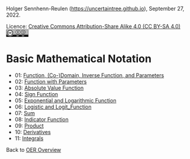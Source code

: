 Holger Sennhenn-Reulen (https://uncertaintree.github.io), September 27, 2022. 

Licence: [Creative Commons Attribution-Share Alike 4.0 (CC BY-SA 4.0) <img src="https://github.com/uncertaintree/uncertaintree.github.io/blob/master/oer/cc_by_sa.png" width="60" height="20">](https://creativecommons.org/licenses/by-sa/4.0/)

# Basic Mathematical Notation
- 01: [Function, (Co-)Domain, Inverse Function, and Parameters](01_function.md)
- 02: [Function with Parameters](02_function_with_parameters.md)
- 03: [Absolute Value Function](03_absolute_value_function.md)
- 04: [Sign Function](04_sign_function.md)
- 05: [Exponential and Logarithmic Function](05_exponential_and_logarithmic_function.md)
- 06: [Logistic and Logit_Function](06_logistic_and_logit_function.md)
- 07: [Sum](07_sum.md)
- 08: [Indicator Function](08_indicator_function.md)
- 09: [Product](09_product.md)
- 10: [Derivatives](10_derivative.md)
- 11: [Integrals](11_integral.md)

Back to [OER Overview](https://uncertaintree.github.io/oer/index.html)
